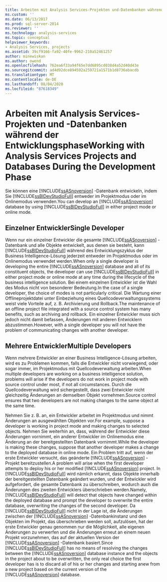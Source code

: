 ```yaml
---
title: Arbeiten mit Analysis Services-Projekten und-Datenbanken während der Entwicklungs Phase | Microsoft-Dokumentation
ms.custom: ''
ms.date: 06/13/2017
ms.prod: sql-server-2014
ms.reviewer: ''
ms.technology: analysis-services
ms.topic: conceptual
helpviewer_keywords:
- Analysis Services, projects
ms.assetid: 39cf9166-fa92-40fe-9962-210a52461257
author: minewiskan
ms.author: owend
ms.openlocfilehash: 762ea6f33a94f65e7dd6895cd038d4a52d40d43e
ms.sourcegitcommit: ad4d92dce894592a259721a1571b1d8736abacdb
ms.translationtype: MT
ms.contentlocale: de-DE
ms.lasthandoff: 08/04/2020
ms.locfileid: "87618349"
---
```

# <a name="working-with-analysis-services-projects-and-databases-during-the-development-phase"></a><span data-ttu-id="3976d-102">Arbeiten mit Analysis Services-Projekten und -Datenbanken während der Entwicklungsphase</span><span class="sxs-lookup"><span data-stu-id="3976d-102">Working with Analysis Services Projects and Databases During the Development Phase</span></span>
  <span data-ttu-id="3976d-103">Sie können eine [!INCLUDE[ssASnoversion](../../includes/ssasnoversion-md.md)] -Datenbank entwickeln, indem Sie [!INCLUDE[ssBIDevStudioFull](../../includes/ssbidevstudiofull-md.md)] entweder im Projektmodus oder im Onlinemodus verwenden.</span><span class="sxs-lookup"><span data-stu-id="3976d-103">You can develop an [!INCLUDE[ssASnoversion](../../includes/ssasnoversion-md.md)] database by using [!INCLUDE[ssBIDevStudioFull](../../includes/ssbidevstudiofull-md.md)] in either project mode or online mode.</span></span>  
  
## <a name="single-developer"></a><span data-ttu-id="3976d-104">Einzelner Entwickler</span><span class="sxs-lookup"><span data-stu-id="3976d-104">Single Developer</span></span>  
 <span data-ttu-id="3976d-105">Wenn nur ein einzelner Entwickler die gesamte [!INCLUDE[ssASnoversion](../../includes/ssasnoversion-md.md)] -Datenbank und alle Objekte entwickelt, aus denen sie besteht, kann [!INCLUDE[ssBIDevStudioFull](../../includes/ssbidevstudiofull-md.md)] während des Entwicklungszyklus der Business Intelligence-Lösung jederzeit entweder im Projektmodus oder im Onlinemodus verwendet werden.</span><span class="sxs-lookup"><span data-stu-id="3976d-105">When only a single developer is developing the entire [!INCLUDE[ssASnoversion](../../includes/ssasnoversion-md.md)] database and all of its constituent objects, the developer can use [!INCLUDE[ssBIDevStudioFull](../../includes/ssbidevstudiofull-md.md)] in either project mode or online mode at any time during the lifecycle of the business intelligence solution.</span></span> <span data-ttu-id="3976d-106">Bei einem einzelnen Entwickler ist die Wahl des Modus nicht von besonderer Bedeutung.</span><span class="sxs-lookup"><span data-stu-id="3976d-106">In the case of a single developer, the choice of modes is not particularly critical.</span></span> <span data-ttu-id="3976d-107">Die Wartung einer Offlineprojektdatei unter Einbeziehung eines Quellcodeverwaltungssystems weist viele Vorteile auf, z. B. Archivierung und Rollback.</span><span class="sxs-lookup"><span data-stu-id="3976d-107">The maintenance of an offline project file integrated with a source control system has many benefits, such as archiving and rollback.</span></span> <span data-ttu-id="3976d-108">Ein einzelner Entwickler muss sich jedoch nicht damit befassen, Änderungen mit anderen Entwicklern abzustimmen.</span><span class="sxs-lookup"><span data-stu-id="3976d-108">However, with a single developer you will not have the problem of communicating changes with another developer.</span></span>  
  
## <a name="multiple-developers"></a><span data-ttu-id="3976d-109">Mehrere Entwickler</span><span class="sxs-lookup"><span data-stu-id="3976d-109">Multiple Developers</span></span>  
 <span data-ttu-id="3976d-110">Wenn mehrere Entwickler an einer Business Intelligence-Lösung arbeiten, wird es zu Problemen kommen, falls die Entwickler nicht vorwiegend, oder sogar immer, im Projektmodus mit Quellcodeverwaltung arbeiten.</span><span class="sxs-lookup"><span data-stu-id="3976d-110">When multiple developers are working on a business intelligence solution, problems will arise if the developers do not work in project mode with source control under most, if not all circumstances.</span></span> <span data-ttu-id="3976d-111">Durch die Quellcodeverwaltung wird sichergestellt, dass zwei Entwickler nicht gleichzeitig Änderungen an demselben Objekt vornehmen.</span><span class="sxs-lookup"><span data-stu-id="3976d-111">Source control ensures that two developers are not making changes to the same object at the same time.</span></span>  
  
 <span data-ttu-id="3976d-112">Nehmen Sie z. B. an, ein Entwickler arbeitet im Projektmodus und nimmt Änderungen an ausgewählten Objekten vor.</span><span class="sxs-lookup"><span data-stu-id="3976d-112">For example, suppose a developer is working in project mode and making changes to selected objects.</span></span> <span data-ttu-id="3976d-113">Nehmen Sie weiterhin an, dass, während der Entwickler diese Änderungen vornimmt, ein anderer Entwickler im Onlinemodus eine Änderung an der bereitgestellten Datenbank vornimmt.</span><span class="sxs-lookup"><span data-stu-id="3976d-113">While the developer is making these changes, suppose that another developer makes a change to the deployed database in online mode.</span></span> <span data-ttu-id="3976d-114">Ein Problem tritt auf, wenn der erste Entwickler versucht, das geänderte [!INCLUDE[ssASnoversion](../../includes/ssasnoversion-md.md)] -Projekt bereitzustellen.</span><span class="sxs-lookup"><span data-stu-id="3976d-114">A problem will arise when the first developer attempts to deploy his or her modified [!INCLUDE[ssASnoversion](../../includes/ssasnoversion-md.md)] project.</span></span> <span data-ttu-id="3976d-115">In [!INCLUDE[ssBIDevStudioFull](../../includes/ssbidevstudiofull-md.md)] wird nämlich erkannt, dass Objekte innerhalb der bereitgestellten Datenbank geändert wurden, und der Entwickler wird aufgefordert, die gesamte Datenbank zu überschreiben, wodurch auch die Änderungen des zweiten Entwicklers überschrieben werden.</span><span class="sxs-lookup"><span data-stu-id="3976d-115">Namely, [!INCLUDE[ssBIDevStudioFull](../../includes/ssbidevstudiofull-md.md)] will detect that objects have changed within the deployed database and prompt the developer to overwrite the entire database, overwriting the changes of the second developer.</span></span> <span data-ttu-id="3976d-116">Da [!INCLUDE[ssBIDevStudioFull](../../includes/ssbidevstudiofull-md.md)] nicht in der Lage ist, die Änderungen zwischen der [!INCLUDE[ssASnoversion](../../includes/ssasnoversion-md.md)] -Datenbankinstanz und den Objekten im Projekt, das überschrieben werden soll, aufzulösen, hat der erste Entwickler genau genommen nur die Möglichkeit, alle eigenen Änderungen zu verwerfen und die Änderungen erneut an einem neuen Projekt vorzunehmen, das auf der aktuellen Version der [!INCLUDE[ssASnoversion](../../includes/ssasnoversion-md.md)] -Datenbank basiert.</span><span class="sxs-lookup"><span data-stu-id="3976d-116">Since [!INCLUDE[ssBIDevStudioFull](../../includes/ssbidevstudiofull-md.md)] has no means of resolving the changes between the [!INCLUDE[ssASnoversion](../../includes/ssasnoversion-md.md)] database instance and the objects in the project about to be overwritten, the only real choice the first developer has is to discard all of his or her changes and starting anew from a new project based on the current version of the [!INCLUDE[ssASnoversion](../../includes/ssasnoversion-md.md)] database.</span></span>  
  
  
